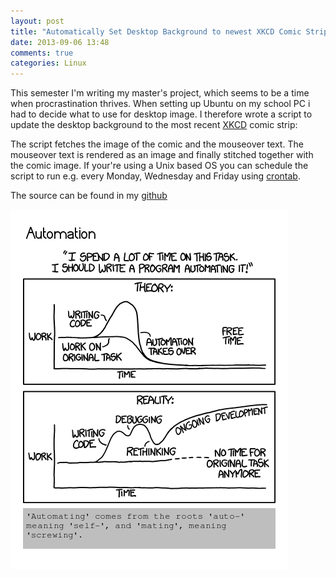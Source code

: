 ```yaml
---
layout: post
title: "Automatically Set Desktop Background to newest XKCD Comic Strip Using Python"
date: 2013-09-06 13:48
comments: true
categories: Linux
---
```


This semester I'm writing my master's project, which seems to be a time when procrastination thrives. When setting up Ubuntu on my school PC i had to decide what to use for desktop image. I therefore wrote a script to update the desktop background to the most recent [XKCD](http://www.xkcd.com) comic strip:

<!-- more -->

<script src="https://gist.github.com/simena86/f4b464575419e38f61f3.js"></script>

The script fetches the image of the comic and the mouseover text. The mouseover text is rendered as an image and finally stitched together with the comic image.
If your're using a Unix based OS you can schedule the script to run e.g. every  Monday, Wednesday and Friday using [crontab](http://www.adminschoice.com/crontab-quick-reference/). 

The source can be found in my [github](https://github.com/simena86/xkcdDesktop)


![Alt text](/images/xkcd.png)

